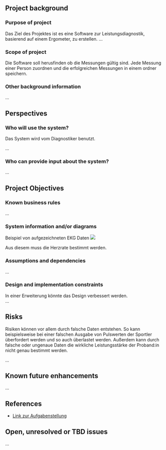 ## Project background

### Purpose of project
Das Ziel des Projektes ist es eine Software zur Leistungsdiagnostik, basierend auf einem Ergometer, zu erstellen.
...

### Scope of project
Die Software soll herusfinden ob die Messungen gültig sind. Jede Messung einer Person zuordnen und die erfolgreichen Messungen in einem ordner speichern.

### Other background information

...

## Perspectives
### Who will use the system?
Das System wird vom Diagnostiker benutzt. 

...

### Who can provide input about the system?


...


## Project Objectives

### Known business rules

...

### System information and/or diagrams

Beispiel von aufgezeichneten EKG Daten
![](ekg_example.png)

Aus diesem muss die Herzrate bestimmt werden.

### Assumptions and dependencies

...

### Design and implementation constraints
In einer Erweiterung könnte das Design verbessert werden.  
...

## Risks
Risiken können vor allem durch falsche Daten entstehen. So kann beispielsweise bei einer falschen Ausgabe von Pulswerten der Sportler überfordert werden und so auch überlastet werden. Außerdem kann durch falsche oder ungenaue Daten die wirkliche Leistungsstärke der Proband:in nicht genau bestimmt werden.

...

## Known future enhancements

...

## References

- [Link zur Aufgabenstellung](tbd)

## Open, unresolved or TBD issues

...
